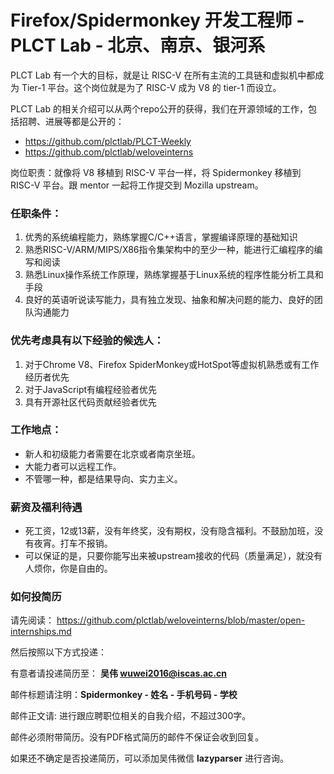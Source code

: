 # Firefox/Spidermonkey 开发工程师 - PLCT Lab - 北京、南京、银河系

PLCT Lab 有一个大的目标，就是让 RISC-V 在所有主流的工具链和虚拟机中都成为 Tier-1 平台。这个岗位就是为了 RISC-V 成为 V8 的 tier-1 而设立。

PLCT Lab 的相关介绍可以从两个repo公开的获得，我们在开源领域的工作，包括招聘、进展等都是公开的：
- https://github.com/plctlab/PLCT-Weekly
- https://github.com/plctlab/weloveinterns

岗位职责：就像将 V8 移植到 RISC-V 平台一样，将 Spidermonkey 移植到 RISC-V 平台。跟 mentor 一起将工作提交到 Mozilla upstream。

### 任职条件：
1. 优秀的系统编程能力，熟练掌握C/C++语言，掌握编译原理的基础知识
2. 熟悉RISC-V/ARM/MIPS/X86指令集架构中的至少一种，能进行汇编程序的编写和阅读
3. 熟悉Linux操作系统工作原理，熟练掌握基于Linux系统的程序性能分析工具和手段
4. 良好的英语听说读写能力，具有独立发现、抽象和解决问题的能力、良好的团队沟通能力

### 优先考虑具有以下经验的候选人：
1. 对于Chrome V8、Firefox SpiderMonkey或HotSpot等虚拟机熟悉或有工作经历者优先
2. 对于JavaScript有编程经验者优先
3. 具有开源社区代码贡献经验者优先

### 工作地点：
- 新人和初级能力者需要在北京或者南京坐班。
- 大能力者可以远程工作。
- 不管哪一种，都是结果导向、实力主义。

### 薪资及福利待遇
- 死工资，12或13薪，没有年终奖，没有期权，没有隐含福利。不鼓励加班，没有夜宵。打车不报销。
- 可以保证的是，只要你能写出来被upstream接收的代码（质量满足），就没有人烦你，你是自由的。

### 如何投简历

请先阅读：
https://github.com/plctlab/weloveinterns/blob/master/open-internships.md

然后按照以下方式投递：

有意者请投递简历至： **吴伟 wuwei2016@iscas.ac.cn**

邮件标题请注明：**Spidermonkey - 姓名 - 手机号码 - 学校**

邮件正文请: 进行跟应聘职位相关的自我介绍，不超过300字。

邮件必须附带简历。没有PDF格式简历的邮件不保证会收到回复。

如果还不确定是否投递简历，可以添加吴伟微信 **lazyparser** 进行咨询。
